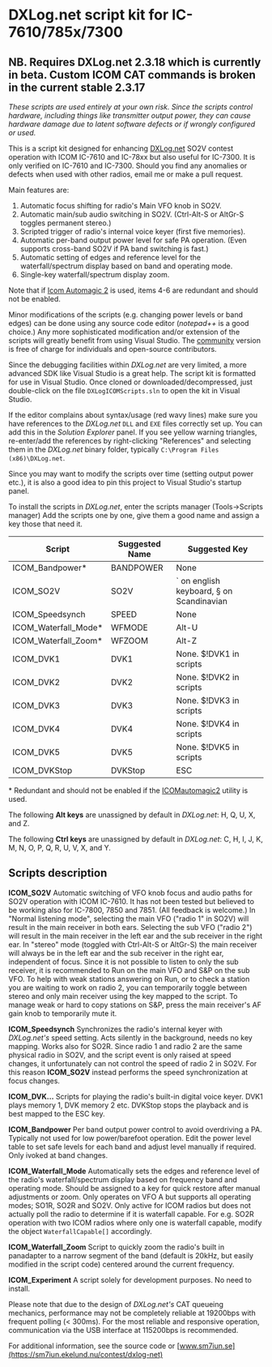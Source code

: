 # DXLog.net script kit for IC-7610/785x/7300
 
## NB. Requires DXLog.net 2.3.18 which is currently in beta. Custom ICOM CAT commands is broken in the current stable 2.3.17

*These scripts are used entirely at your own risk. Since the scripts control hardware, 
including things like transmitter output power, they can cause 
hardware damage due to latent software defects or if wrongly configured or used.*

This is a script kit designed for enhancing [DXLog.net](http://dxlog.net) SO2V contest operation with
ICOM IC-7610 and IC-78xx but also useful for IC-7300. It is only verified on IC-7610 and IC-7300.
Should you find any anomalies or defects when used with other radios, email me or make a pull request.

Main features are:
1. Automatic focus shifting for radio's Main VFO knob in SO2V.
2. Automatic main/sub audio switching in SO2V. (Ctrl-Alt-S or AltGr-S toggles permanent stereo.)
3. Scripted trigger of radio's internal voice keyer (first five memories).
4. Automatic per-band output power level for safe PA operation. (Even supports cross-band SO2V if PA band switching is fast.) 
5. Automatic setting of edges and reference level for the waterfall/spectrum display based on band and operating mode. 
6. Single-key waterfall/spectrum display zoom. 

Note that if [Icom Automagic 2](https://github.com/bjornekelund/ICOMautomagic2) is used, items 4-6 are 
redundant and should not be enabled. 

Minor modifications of the scripts (e.g. changing power levels or band edges) can be 
done using any source code editor (*notepad++* is a good choice.)
Any more sophisticated modification and/or extension of the scripts will greatly 
benefit from using Visual Studio. The [community](https://visualstudio.microsoft.com/downloads)
version is free of charge for individuals and open-source contributors. 

Since the debugging facilities within *DXLog.net* are very limited, a more 
advanced SDK like Visual Studio is a great help.
The script kit is formatted for use in Visual Studio. Once cloned or 
downloaded/decompressed, just double-click on the file `DXLogICOMScripts.sln` 
to open the kit in Visual Studio.

If the editor complains about syntax/usage (red wavy lines) make sure you have 
references to the *DXLog.net* `DLL` and `EXE` files correctly set up. 
You can add this in the *Solution Explorer* panel. If you see yellow warning 
triangles, re-enter/add the references by right-clicking "References" and 
selecting them in the *DXLog.net* binary folder, 
typically `C:\Program Files (x86)\DXLog.net`.

Since you may want to modify the scripts over time (setting output power etc.), 
it is also a good idea to pin this project to Visual Studio's startup panel.

To install the scripts in *DXLog.net*, enter the scripts manager (Tools->Scripts manager)
Add the scripts one by one, give them a good name and assign a key those that need it.


| Script               | Suggested Name | Suggested Key                            |
|----------------------|----------------|------------------------------------------|
| ICOM_Bandpower*      | BANDPOWER      | None                                     |
| ICOM_SO2V            | SO2V           | ` on english keyboard, § on Scandinavian | 
| ICOM_Speedsynch      | SPEED          | None                                     | 
| ICOM_Waterfall_Mode* | WFMODE         | Alt-U                                    | 
| ICOM_Waterfall_Zoom* | WFZOOM         | Alt-Z                                    |
| ICOM_DVK1            | DVK1           | None. $!DVK1 in scripts                  |
| ICOM_DVK2            | DVK2           | None. $!DVK2 in scripts                  |
| ICOM_DVK3            | DVK3           | None. $!DVK3 in scripts                  |
| ICOM_DVK4            | DVK4           | None. $!DVK4 in scripts                  |
| ICOM_DVK5            | DVK5           | None. $!DVK5 in scripts                  |
| ICOM_DVKStop         | DVKStop        | ESC                                      |


\* Redundant and should not be enabled if the [ICOMautomagic2](https://github.com/bjornekelund/ICOMautomagic2) utility is used.

The following **Alt keys** are unassigned by default in *DXLog.net*: H, Q, U, X, and Z.

The following **Ctrl keys** are unassigned by default in *DXLog.net*: C, H, I, J, K, M, N, O, P, 
Q, R, U, V, X, and Y.

## Scripts description

**ICOM_SO2V** Automatic switching of VFO knob focus and audio paths for SO2V operation 
with ICOM IC-7610. It has not been tested but believed to be working also for IC-7800, 
7850 and 7851. (All feedback is welcome.) In "Normal listening mode", selecting the 
main VFO ("radio 1" in SO2V) will result in the main receiver in both ears. 
Selecting the sub VFO ("radio 2") will result in the main receiver in the left ear 
and the sub receiver in the right ear. In "stereo" mode (toggled with Ctrl-Alt-S 
or AltGr-S) the main receiver will always be in the left ear and the sub receiver 
in the right ear, independent of focus. Since it is not possible to listen to only 
the sub receiver, it is recommended to Run on the main VFO and S&P on the sub VFO. 
To help with weak stations answering on Run, or to check a station you are waiting 
to work on radio 2, you can temporarily toggle between stereo and only main receiver 
using the key mapped to the script. To manage weak or hard to copy stations on S&P, 
press the main receiver's AF gain knob to temporarily mute it. 

**ICOM_Speedsynch** Synchronizes the radio's internal keyer with *DXLog.net's* speed setting.
Acts silently in the background, needs no key mapping. Works also for SO2R. Since radio 1 and 
radio 2 are the same physical radio in SO2V, and the script event is only raised at speed 
changes, it unfortunately can not control the speed of radio 2 in SO2V. 
For this reason **ICOM_SO2V** instead performs the speed synchronization at focus changes.

**ICOM_DVK...** Scripts for playing the radio's built-in digital voice keyer. 
DVK1 plays memory 1, DVK memory 2 etc. DVKStop stops the playback and is 
best mapped to the ESC key.

**ICOM_Bandpower** Per band output power control to avoid overdriving a PA. 
Typically not used for low power/barefoot operation. Edit the power level table 
to set safe levels for each band and adjust level manually if required. 
Only ivoked at band changes. 

**ICOM_Waterfall_Mode** Automatically sets the edges and reference level of the 
radio's waterfall/spectrum display based on frequency band and operating mode. 
Should be assigned to a key for quick restore after manual adjustments or zoom.
Only operates on VFO A but supports all operating modes; SO1R, SO2R and SO2V.
Only active for ICOM radios but does not actually poll the radio to determine 
if it is waterfall capable. For e.g. SO2R operation with two ICOM radios where 
only one is waterfall capable, modify the object `WaterfallCapable[]` accordingly.

**ICOM_Waterfall_Zoom** Script to quickly zoom the radio's built in panadapter to a 
narrow segment of the band (default is 20kHz, but easily modified in the script code) 
centered around the current frequency.

**ICOM_Experiment** A script solely for development purposes. No need to install. 

Please note that due to the design of *DXLog.net's* CAT queueing mechanics, 
performance may not be completely reliable at 19200bps with frequent polling (< 300ms). 
For the most reliable and responsive operation, communication via the USB interface 
at 115200bps is recommended.

For additional information, see the source code or [www.sm7iun.se](https://sm7iun.ekelund.nu/contest/dxlog-net)
